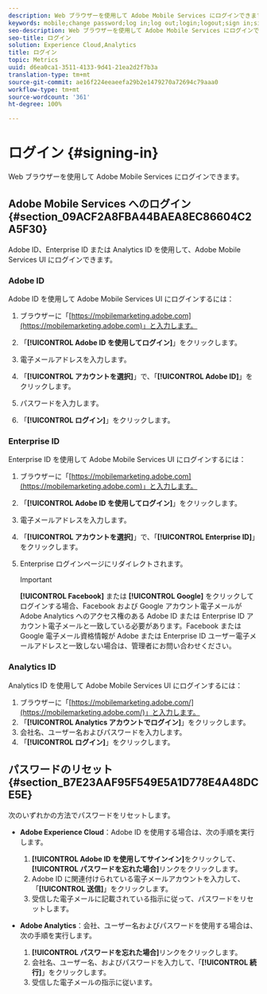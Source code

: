 ```yaml
---
description: Web ブラウザーを使用して Adobe Mobile Services にログインできます。
keywords: mobile;change password;log in;log out;login;logout;sign in;signin
seo-description: Web ブラウザーを使用して Adobe Mobile Services にログインできます。
seo-title: ログイン
solution: Experience Cloud,Analytics
title: ログイン
topic: Metrics
uuid: d6ea0ca1-3511-4133-9d41-21ea2d2f7b3a
translation-type: tm+mt
source-git-commit: ae16f224eeaeefa29b2e1479270a72694c79aaa0
workflow-type: tm+mt
source-wordcount: '361'
ht-degree: 100%

---
```



# ログイン {#signing-in}

Web ブラウザーを使用して Adobe Mobile Services にログインできます。

## Adobe Mobile Services へのログイン {#section_09ACF2A8FBA44BAEA8EC86604C2A5F30}

Adobe ID、Enterprise ID または Analytics ID を使用して、Adobe Mobile Services UI にログインできます。

### Adobe ID

Adobe ID を使用して Adobe Mobile Services UI にログインするには：

1. ブラウザーに「[https://mobilemarketing.adobe.com](https://mobilemarketing.adobe.com)」と入力します。
1. 「**[!UICONTROL Adobe ID を使用してログイン]**」をクリックします。
1. 電子メールアドレスを入力します。
1. 「**[!UICONTROL アカウントを選択]**」で、「**[!UICONTROL Adobe ID]**」をクリックします。

1. パスワードを入力します。
1. 「**[!UICONTROL ログイン]**」をクリックします。


### Enterprise ID

Enterprise ID を使用して Adobe Mobile Services UI にログインするには：

1. ブラウザーに「[https://mobilemarketing.adobe.com](https://mobilemarketing.adobe.com)」と入力します。
1. 「**[!UICONTROL Adobe ID を使用してログイン]**」をクリックします。
1. 電子メールアドレスを入力します。
1. 「**[!UICONTROL アカウントを選択]**」で、「**[!UICONTROL Enterprise ID]**」をクリックします。

1. Enterprise ログインページにリダイレクトされます。

   >[!IMPORTANT]
   >
   >**[!UICONTROL Facebook]** または **[!UICONTROL Google]** をクリックしてログインする場合、Facebook および Google アカウント電子メールが Adobe Analytics へのアクセス権のある Adobe ID または Enterprise ID アカウント電子メールと一致している必要があります。Facebook または Google 電子メール資格情報が Adobe または Enterprise ID ユーザー電子メールアドレスと一致しない場合は、管理者にお問い合わせください。

### Analytics ID

Analytics ID を使用して Adobe Mobile Services UI にログインするには：

1. ブラウザーに「[https://mobilemarketing.adobe.com/](https://mobilemarketing.adobe.com/)」と入力します。
1. 「**[!UICONTROL Analytics アカウントでログイン]**」をクリックします。
1. 会社名、ユーザー名およびパスワードを入力します。
1. 「**[!UICONTROL ログイン]**」をクリックします。

## パスワードのリセット {#section_B7E23AAF95F549E5A1D778E4A48DCE5E}

次のいずれかの方法でパスワードをリセットします。

* **Adobe Experience Cloud**：Adobe ID を使用する場合は、次の手順を実行します。

   1. **[!UICONTROL Adobe ID を使用してサインイン]**&#x200B;をクリックして、**[!UICONTROL パスワードを忘れた場合]**&#x200B;リンクをクリックします。
   1. Adobe ID に関連付けられている電子メールアカウントを入力して、「**[!UICONTROL 送信]**」をクリックします。
   1. 受信した電子メールに記載されている指示に従って、パスワードをリセットします。

* **Adobe Analytics**：会社、ユーザー名およびパスワードを使用する場合は、次の手順を実行します。

   1. **[!UICONTROL パスワードを忘れた場合]**&#x200B;リンクをクリックします。
   1. 会社名、ユーザー名、およびパスワードを入力して、「**[!UICONTROL 続行]**」をクリックします。
   1. 受信した電子メールの指示に従います。
